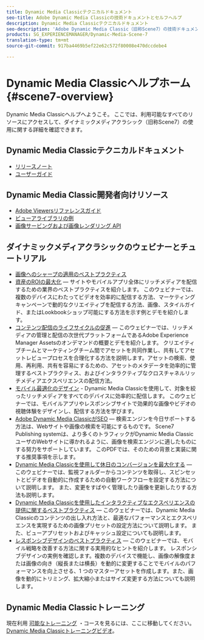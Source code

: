 ```yaml
---
title: Dynamic Media Classicテクニカルドキュメント
seo-title: Adobe Dynamic Media Classicの技術ドキュメントとセルフヘルプ
description: Dynamic Media Classicテクニカルドキュメント
seo-description: 'Adobe Dynamic Media Classic（旧称Scene7）の技術ドキュメント、リリースノートおよびセルフヘルプマテリアル '
products: SG_EXPERIENCEMANAGER/Dynamic-Media-Scene-7
translation-type: tm+mt
source-git-commit: 917ba4469b5ef22e62c572f80008e470dccdebe4

---
```



# Dynamic Media Classicヘルプホーム {#scene7-overview}

Dynamic Media Classicヘルプへようこそ。 ここでは、利用可能なすべてのリソースにアクセスして、ダイナミックメディアクラシック（旧称Scene7）の使用に関する詳細を確認できます。

## Dynamic Media Classicテクニカルドキュメント

* [リリースノート](https://marketing.adobe.com/resources/help/en_US/s7/release_notes/index.html)
* [ユーザーガイド](introduction.md)

## Dynamic Media Classic開発者向けリソース

* [Adobe Viewersリファレンスガイド](https://marketing.adobe.com/resources/help/en_US/s7/viewers_ref/index.html)
* [ビューアライブラリの例](https://landing.adobe.com/en/na/dynamic-media/ctir-2755/live-demos.html)
* [画像サービングおよび画像レンダリング API](https://marketing.adobe.com/resources/help/en_US/s7/is_ir_api/index.html)

## ダイナミックメディアクラシックのウェビナーとチュートリアル

* [画像へのシャープの適用のベストプラクティス](/help/assets/s7_sharpening_images.pdf)
* [資産のROIの最大化](https://adobecustomersuccess.adobeconnect.com/p5ar3hfrrec/?launcher=false&fcsContent=true&pbMode=normal&proto=true) — サイトやモバイルアプリ全体にリッチメディアを配信するための業界のベストプラクティスを紹介します。 このウェビナーでは、複数のデバイスにわたってビデオを効率的に配信する方法、マーケティングキャンペーンで動的なクリエイティブを配信する方法、画像、スタイルガイド、またはLookbookショップ可能にする方法を示す例とデモを紹介します。
* [コンテンツ配信のライフサイクルの促進](https://adobecustomersuccess.adobeconnect.com/p88ducm9pqv/) — このウェビナーでは、リッチメディアの管理と配信の次世代プラットフォームであるAdobe Experience Manager Assetsのオンデマンドの概要とデモを紹介します。 クリエイティブチームとマーケティングチーム間でアセットを共同作業し、共有してアセットレビュープロセスを合理化する方法を説明します。アセットの検索、使用、再利用、共有を容易にするための、アセットのメタデータを効率的に管理するベストプラクティス、およびインタラクティブなクロスチャネルリッチメディアエクスペリエンスの配信方法。
* [モバイル最適化のデザイン](https://adobecustomersuccess.adobeconnect.com/p6oqd3wydif/?launcher=false&fcsContent=true&pbMode=normal&proto=true) - Dynamic Media Classicを使用して、対象を絞ったリッチメディアをすべてのデバイスに効率的に配信します。 このウェビナーでは、モバイルアプリやレスポンシブサイトで効果的な画像やビデオの視聴体験をデザインし、配信する方法を学びます。
* [Adobe Dynamic Media ClassicがSEO](/help/assets/s7_seo.pdf) — 検索エンジンを今日サポートする方法は、Webサイトや画像の検索を可能にするものです。 Scene7 Publishing systemは、より多くのトラフィックがDynamic Media ClassicユーザのWebサイトに導かれるように、画像を検索エンジンに適したものにする努力をサポートしています。 このPDFでは、そのための背景と実装に関する推奨事項を示します。
* [Dynamic Media Classicを使用して休日のコンバージョンを最大化する](https://adobecustomersuccess.adobeconnect.com/p32n1yr85c9/?proto=true) — このウェビナーでは、監視フォルダーからコンテンツを取得し、スピンセットとビデオを自動的に作成するための自動ワークフローを設定する方法について説明します。 また、変更をすばやく管理したり画像を更新したりする方法も説明します。
* [Dynamic Media Classicを使用したインタラクティブなエクスペリエンスの提供に関するベストプラクティス](http://seminars.adobeconnect.com/p7wb8ej3u6d/) — このウェビナーでは、Dynamic Media Classicのコンテンツの出し入れ方法と、最適なパフォーマンスとエクスペリエンスを実現するための画像プリセットの設定方法について説明します。 また、ビューアプリセットおよびキャッシュ設定についても説明します。
* [レスポンシブデザインのベストプラクティス](http://offers.adobe.com/en/na/marketing/landings/_40458_responsive_design_live_on_demand_webinar.html) — このウェビナーでは、モバイル戦略を改善する方法に関する実用的なヒントを紹介します。 レスポンシブデザインの実例を確認します。複数のデバイスで機能し、画像の解像度または画像の向き（縦長または横長）を動的に変更することでモバイルのパフォーマンスを向上させる、1 つのマスターアセットを作成します。また、画像を動的にトリミング、拡大縮小またはサイズ変更する方法についても説明します。

## Dynamic Media Classicトレーニング

現在利用 [可能なトレーニング](http://training.adobe.com/training/courses.html#product=adobe-scene7) ・コースを見るには、ここに移動してください。
[Dynamic Media Classicトレーニングビデオ](https://marketing.adobe.com/resources/help/en_US/s7/training-videos/)。
